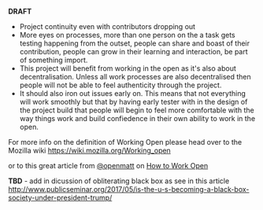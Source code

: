 **DRAFT**
* Project continuity even with contributors dropping out
* More eyes on processes, more than one person on the a task gets testing happening from the outset, people can share and boast of their contribution, people can grow in their learning and interaction, be part of something import.
* This project will benefit from working in the open as it's also about decentralisation. Unless all work processes are also decentralised then people will not be able to feel authenticity through the project.
* It should also iron out issues early on. This means that not everything will work smoothly but that by having early tester with in the design of the project build that people will begin to feel more comfortable with the way things work and build confiedence in their own ability to work in the open.

For more info on the definition of Working Open please head over to the Mozilla wiki https://wiki.mozilla.org/Working_open

or to this great article from [@openmatt](https://www.twitter.com/openmatt) on [How to Work Open](https://openmatt.org/2011/04/06/how-to-work-open/)

**TBD**
    - add in dicussion of obliterating black box as see in this article http://www.publicseminar.org/2017/05/is-the-u-s-becoming-a-black-box-society-under-president-trump/
